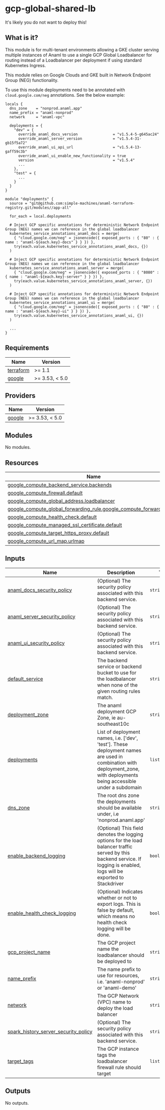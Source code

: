 <!-- BEGIN_TF_DOCS -->
# gcp-global-shared-lb

It's likely you do not want to deploy this!

## What is it?

This module is for multi-tenant environments allowing a GKE cluster serving multiple instances of Anaml to use a single GCP Global Loadbalancer for routing instead of a Loadbalancer per deployment if using standard Kubernetes Ingress.

This module relies on Google Clouds and GKE built in Network Endpoint Group (NEG) functionality.

To use this module deployments need to be annotated with `cloud.google.com/neg` annotations. See the below example:

```
locals {
  dns_zone    = "nonprod.anaml.app"
  name_prefix = "anaml-nonprod"
  network     = "anaml-vpc"

  deployments = {
    "dev" = {
      override_anaml_docs_version                = "v1.5.4-5-g645ac24"
      override_anaml_server_version              = "v1.5.4-31-gb15f5a72"
      override_anaml_ui_api_url                  = "v1.5.4-13-gaff59c3b"
      override_anaml_ui_enable_new_functionality = true
      version                                    = "v1.5.4"
      ...
    },
    "test" = {
      ...
    }
  }
}

module "deployments" {
  source = "git@github.com:simple-machines/anaml-terraform-registry.git/modules//app-all"

  for_each = local.deployments

  # Inject GCP specific annotations for deterministic Network Endpoint Group (NEG) names we can reference in the global loadbalancer
  kubernetes_service_annotations_anaml_docs = merge(
    { "cloud.google.com/neg" = jsonencode({ exposed_ports : { "80" : { name : "anaml-${each.key}-docs" } } }) },
    try(each.value.kubernetes_service_annotations_anaml_docs, {})
  )

  # Inject GCP specific annotations for deterministic Network Endpoint Group (NEG) names we can reference in the global loadbalancer
  kubernetes_service_annotations_anaml_server = merge(
    { "cloud.google.com/neg" = jsonencode({ exposed_ports : { "8080" : { name : "anaml-${each.key}-server" } } }) },
    try(each.value.kubernetes_service_annotations_anaml_server, {})
  )

  # Inject GCP specific annotations for deterministic Network Endpoint Group (NEG) names we can reference in the global loadbalancer
  kubernetes_service_annotations_anaml_ui = merge(
    { "cloud.google.com/neg" = jsonencode({ exposed_ports : { "80" : { name : "anaml-${each.key}-ui" } } }) },
    try(each.value.kubernetes_service_annotations_anaml_ui, {})
  )

  ...
}
```

## Requirements

| Name | Version |
|------|---------|
| <a name="requirement_terraform"></a> [terraform](#requirement\_terraform) | >= 1.1 |
| <a name="requirement_google"></a> [google](#requirement\_google) | >= 3.53, < 5.0 |

## Providers

| Name | Version |
|------|---------|
| <a name="provider_google"></a> [google](#provider\_google) | >= 3.53, < 5.0 |

## Modules

No modules.

## Resources

| Name | Type |
|------|------|
| [google_compute_backend_service.backends](https://registry.terraform.io/providers/hashicorp/google/latest/docs/resources/compute_backend_service) | resource |
| [google_compute_firewall.default](https://registry.terraform.io/providers/hashicorp/google/latest/docs/resources/compute_firewall) | resource |
| [google_compute_global_address.loadbalancer](https://registry.terraform.io/providers/hashicorp/google/latest/docs/resources/compute_global_address) | resource |
| [google_compute_global_forwarding_rule.google_compute_forwarding_rule](https://registry.terraform.io/providers/hashicorp/google/latest/docs/resources/compute_global_forwarding_rule) | resource |
| [google_compute_health_check.default](https://registry.terraform.io/providers/hashicorp/google/latest/docs/resources/compute_health_check) | resource |
| [google_compute_managed_ssl_certificate.default](https://registry.terraform.io/providers/hashicorp/google/latest/docs/resources/compute_managed_ssl_certificate) | resource |
| [google_compute_target_https_proxy.default](https://registry.terraform.io/providers/hashicorp/google/latest/docs/resources/compute_target_https_proxy) | resource |
| [google_compute_url_map.urlmap](https://registry.terraform.io/providers/hashicorp/google/latest/docs/resources/compute_url_map) | resource |

## Inputs

| Name | Description | Type | Default | Required |
|------|-------------|------|---------|:--------:|
| <a name="input_anaml_docs_security_policy"></a> [anaml\_docs\_security\_policy](#input\_anaml\_docs\_security\_policy) | (Optional) The security policy associated with this backend service. | `string` | `null` | no |
| <a name="input_anaml_server_security_policy"></a> [anaml\_server\_security\_policy](#input\_anaml\_server\_security\_policy) | (Optional) The security policy associated with this backend service. | `string` | `null` | no |
| <a name="input_anaml_ui_security_policy"></a> [anaml\_ui\_security\_policy](#input\_anaml\_ui\_security\_policy) | (Optional) The security policy associated with this backend service. | `string` | `null` | no |
| <a name="input_default_service"></a> [default\_service](#input\_default\_service) | The backend service or backend bucket to use for the loadbalancer when none of the given routing rules match. | `string` | `null` | no |
| <a name="input_deployment_zone"></a> [deployment\_zone](#input\_deployment\_zone) | The anaml deployment GCP Zone, ie au-southeast10c | `string` | n/a | yes |
| <a name="input_deployments"></a> [deployments](#input\_deployments) | List of deployment names, i.e. ['dev', 'test']. These deployment names are used in combination with deployment\_zone, with deployments being accessible under a subdomain | `list(string)` | n/a | yes |
| <a name="input_dns_zone"></a> [dns\_zone](#input\_dns\_zone) | The root dns zone the deployments should be available under, i.e 'nonprod.anaml.app' | `string` | n/a | yes |
| <a name="input_enable_backend_logging"></a> [enable\_backend\_logging](#input\_enable\_backend\_logging) | (Optional) This field denotes the logging options for the load balancer traffic served by this backend service. If logging is enabled, logs will be exported to Stackdriver | `bool` | `false` | no |
| <a name="input_enable_health_check_logging"></a> [enable\_health\_check\_logging](#input\_enable\_health\_check\_logging) | (Optional) Indicates whether or not to export logs. This is false by default, which means no health check logging will be done. | `bool` | `false` | no |
| <a name="input_gcp_project_name"></a> [gcp\_project\_name](#input\_gcp\_project\_name) | The GCP project name the loadbalancer should be deployed to | `string` | n/a | yes |
| <a name="input_name_prefix"></a> [name\_prefix](#input\_name\_prefix) | The name prefix to use for resources, i.e. 'anaml-nonprod' or 'anaml-demo' | `string` | n/a | yes |
| <a name="input_network"></a> [network](#input\_network) | The GCP Network (VPC) name to deploy the load balancer | `string` | n/a | yes |
| <a name="input_spark_history_server_security_policy"></a> [spark\_history\_server\_security\_policy](#input\_spark\_history\_server\_security\_policy) | (Optional) The security policy associated with this backend service. | `string` | `null` | no |
| <a name="input_target_tags"></a> [target\_tags](#input\_target\_tags) | The GCP instance tags the loadbalancer firewall rule should target | `list(string)` | n/a | yes |

## Outputs

No outputs.
<!-- END_TF_DOCS -->